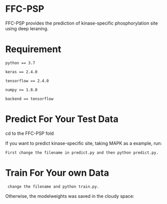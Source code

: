 # FFC-PSP

FFC-PSP provides the prediction of kinase-specific phosphorylation site using deep leraning.

# Requirement

    python == 3.7
    
    keras == 2.4.0
    
    tensorflow == 2.4.0

    numpy >= 1.8.0

    backend == tensorflow

# Predict For Your Test Data

cd to the FFC-PSP fold

If you want to predict kinase-specific site, taking MAPK as a example, run:

    First change the filename in predict.py and then python predict.py.

# Train For Your own Data

     change the filename and python train.py.

Otherwise, the modelweights was saved in the cloudy space:

